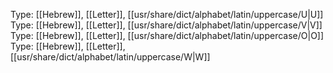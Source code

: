 Type: [[Hebrew]], [[Letter]], [[usr/share/dict/alphabet/latin/uppercase/U|U]]
Type: [[Hebrew]], [[Letter]], [[usr/share/dict/alphabet/latin/uppercase/V|V]]
Type: [[Hebrew]], [[Letter]], [[usr/share/dict/alphabet/latin/uppercase/O|O]]
Type: [[Hebrew]], [[Letter]], [[usr/share/dict/alphabet/latin/uppercase/W|W]]
